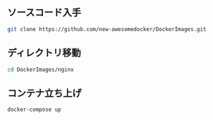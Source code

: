 ﻿

## ソースコード入手

```sh
git clone https://github.com/new-awesomedocker/DockerImages.git
```


## ディレクトリ移動

```sh
cd DockerImages/nginx
```

## コンテナ立ち上げ

```sh
docker-compose up
```





